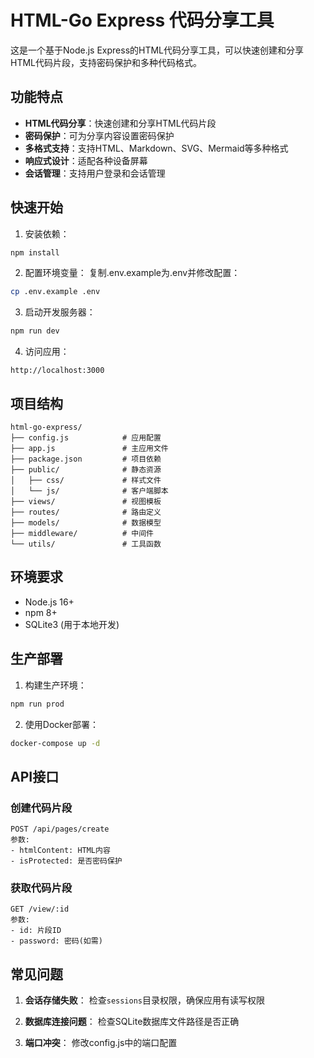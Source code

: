 # HTML-Go Express 代码分享工具

这是一个基于Node.js Express的HTML代码分享工具，可以快速创建和分享HTML代码片段，支持密码保护和多种代码格式。

## 功能特点

- **HTML代码分享**：快速创建和分享HTML代码片段
- **密码保护**：可为分享内容设置密码保护
- **多格式支持**：支持HTML、Markdown、SVG、Mermaid等多种格式
- **响应式设计**：适配各种设备屏幕
- **会话管理**：支持用户登录和会话管理

## 快速开始

1. 安装依赖：
```bash
npm install
```

2. 配置环境变量：
复制.env.example为.env并修改配置：
```bash
cp .env.example .env
```

3. 启动开发服务器：
```bash
npm run dev
```

4. 访问应用：
```
http://localhost:3000
```

## 项目结构

```
html-go-express/
├── config.js            # 应用配置
├── app.js               # 主应用文件
├── package.json         # 项目依赖
├── public/              # 静态资源
│   ├── css/             # 样式文件
│   └── js/              # 客户端脚本
├── views/               # 视图模板
├── routes/              # 路由定义
├── models/              # 数据模型
├── middleware/          # 中间件
└── utils/               # 工具函数
```

## 环境要求

- Node.js 16+
- npm 8+
- SQLite3 (用于本地开发)

## 生产部署

1. 构建生产环境：
```bash
npm run prod
```

2. 使用Docker部署：
```bash
docker-compose up -d
```

## API接口

### 创建代码片段
```
POST /api/pages/create
参数:
- htmlContent: HTML内容
- isProtected: 是否密码保护
```

### 获取代码片段
```
GET /view/:id
参数:
- id: 片段ID
- password: 密码(如需)
```

## 常见问题

1. **会话存储失败**：
   检查`sessions`目录权限，确保应用有读写权限

2. **数据库连接问题**：
   检查SQLite数据库文件路径是否正确

3. **端口冲突**：
   修改config.js中的端口配置
